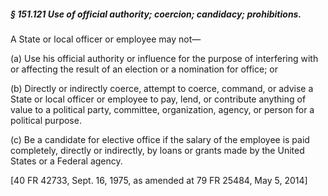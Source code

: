 ##### § 151.121 Use of official authority; coercion; candidacy; prohibitions. #####

A State or local officer or employee may not—

(a) Use his official authority or influence for the purpose of interfering with or affecting the result of an election or a nomination for office; or

(b) Directly or indirectly coerce, attempt to coerce, command, or advise a State or local officer or employee to pay, lend, or contribute anything of value to a political party, committee, organization, agency, or person for a political purpose.

(c) Be a candidate for elective office if the salary of the employee is paid completely, directly or indirectly, by loans or grants made by the United States or a Federal agency.

[40 FR 42733, Sept. 16, 1975, as amended at 79 FR 25484, May 5, 2014]